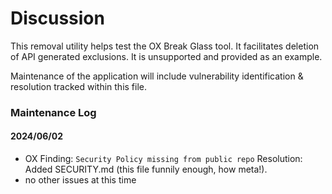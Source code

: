 # Discussion

This removal utility helps test the OX Break Glass tool. It facilitates deletion
of API generated exclusions. It is unsupported and provided as an example.

Maintenance of the application will include vulnerability identification &
resolution tracked within this file.

### Maintenance Log

#### 2024/06/02

- OX Finding: `Security Policy missing from public repo` Resolution: Added
  SECURITY.md (this file funnily enough, how meta!).
- no other issues at this time
